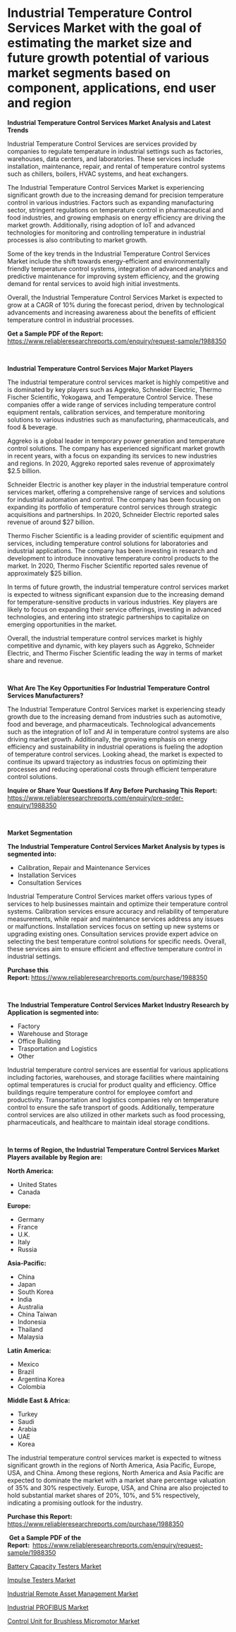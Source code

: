 <p><h1>Industrial Temperature Control Services Market with the goal of estimating the market size and future growth potential of various market segments based on component, applications, end user and region</h1></p><p><strong>Industrial Temperature Control Services Market Analysis and Latest Trends</strong></p>
<p><p>Industrial Temperature Control Services are services provided by companies to regulate temperature in industrial settings such as factories, warehouses, data centers, and laboratories. These services include installation, maintenance, repair, and rental of temperature control systems such as chillers, boilers, HVAC systems, and heat exchangers.</p><p>The Industrial Temperature Control Services Market is experiencing significant growth due to the increasing demand for precision temperature control in various industries. Factors such as expanding manufacturing sector, stringent regulations on temperature control in pharmaceutical and food industries, and growing emphasis on energy efficiency are driving the market growth. Additionally, rising adoption of IoT and advanced technologies for monitoring and controlling temperature in industrial processes is also contributing to market growth.</p><p>Some of the key trends in the Industrial Temperature Control Services Market include the shift towards energy-efficient and environmentally friendly temperature control systems, integration of advanced analytics and predictive maintenance for improving system efficiency, and the growing demand for rental services to avoid high initial investments.</p><p>Overall, the Industrial Temperature Control Services Market is expected to grow at a CAGR of 10% during the forecast period, driven by technological advancements and increasing awareness about the benefits of efficient temperature control in industrial processes.</p></p>
<p><strong>Get a Sample PDF of the Report:&nbsp;</strong> <a href="https://www.reliableresearchreports.com/enquiry/request-sample/1988350">https://www.reliableresearchreports.com/enquiry/request-sample/1988350</a></p>
<p>&nbsp;</p>
<p><strong>Industrial Temperature Control Services Major Market Players</strong></p>
<p><p>The industrial temperature control services market is highly competitive and is dominated by key players such as Aggreko, Schneider Electric, Thermo Fischer Scientific, Yokogawa, and Temperature Control Service. These companies offer a wide range of services including temperature control equipment rentals, calibration services, and temperature monitoring solutions to various industries such as manufacturing, pharmaceuticals, and food & beverage.</p><p>Aggreko is a global leader in temporary power generation and temperature control solutions. The company has experienced significant market growth in recent years, with a focus on expanding its services to new industries and regions. In 2020, Aggreko reported sales revenue of approximately $2.5 billion.</p><p>Schneider Electric is another key player in the industrial temperature control services market, offering a comprehensive range of services and solutions for industrial automation and control. The company has been focusing on expanding its portfolio of temperature control services through strategic acquisitions and partnerships. In 2020, Schneider Electric reported sales revenue of around $27 billion.</p><p>Thermo Fischer Scientific is a leading provider of scientific equipment and services, including temperature control solutions for laboratories and industrial applications. The company has been investing in research and development to introduce innovative temperature control products to the market. In 2020, Thermo Fischer Scientific reported sales revenue of approximately $25 billion.</p><p>In terms of future growth, the industrial temperature control services market is expected to witness significant expansion due to the increasing demand for temperature-sensitive products in various industries. Key players are likely to focus on expanding their service offerings, investing in advanced technologies, and entering into strategic partnerships to capitalize on emerging opportunities in the market.</p><p>Overall, the industrial temperature control services market is highly competitive and dynamic, with key players such as Aggreko, Schneider Electric, and Thermo Fischer Scientific leading the way in terms of market share and revenue.</p></p>
<p>&nbsp;</p>
<p><strong>What Are The Key Opportunities For Industrial Temperature Control Services Manufacturers?</strong></p>
<p><p>The Industrial Temperature Control Services market is experiencing steady growth due to the increasing demand from industries such as automotive, food and beverage, and pharmaceuticals. Technological advancements such as the integration of IoT and AI in temperature control systems are also driving market growth. Additionally, the growing emphasis on energy efficiency and sustainability in industrial operations is fueling the adoption of temperature control services. Looking ahead, the market is expected to continue its upward trajectory as industries focus on optimizing their processes and reducing operational costs through efficient temperature control solutions.</p></p>
<p><strong>Inquire or Share Your Questions If Any Before Purchasing This Report:</strong> <a href="https://www.reliableresearchreports.com/enquiry/pre-order-enquiry/1988350">https://www.reliableresearchreports.com/enquiry/pre-order-enquiry/1988350</a></p>
<p>&nbsp;</p>
<p><strong>Market Segmentation</strong></p>
<p><strong>The Industrial Temperature Control Services Market Analysis by types is segmented into:</strong></p>
<p><ul><li>Calibration, Repair and Maintenance Services</li><li>Installation Services</li><li>Consultation Services</li></ul></p>
<p><p>Industrial Temperature Control Services market offers various types of services to help businesses maintain and optimize their temperature control systems. Calibration services ensure accuracy and reliability of temperature measurements, while repair and maintenance services address any issues or malfunctions. Installation services focus on setting up new systems or upgrading existing ones. Consultation services provide expert advice on selecting the best temperature control solutions for specific needs. Overall, these services aim to ensure efficient and effective temperature control in industrial settings.</p></p>
<p><strong>Purchase this Report:&nbsp;</strong><a href="https://www.reliableresearchreports.com/purchase/1988350">https://www.reliableresearchreports.com/purchase/1988350</a></p>
<p>&nbsp;</p>
<p><strong>The Industrial Temperature Control Services Market Industry Research by Application is segmented into:</strong></p>
<p><ul><li>Factory</li><li>Warehouse and Storage</li><li>Office Building</li><li>Trasportation and Logistics</li><li>Other</li></ul></p>
<p><p>Industrial temperature control services are essential for various applications including factories, warehouses, and storage facilities where maintaining optimal temperatures is crucial for product quality and efficiency. Office buildings require temperature control for employee comfort and productivity. Transportation and logistics companies rely on temperature control to ensure the safe transport of goods. Additionally, temperature control services are also utilized in other markets such as food processing, pharmaceuticals, and healthcare to maintain ideal storage conditions.</p></p>
<p>&nbsp;</p>
<p><strong>In terms of Region, the Industrial Temperature Control Services Market Players available by Region are:</strong></p>
<p>
    <p> <strong> North America: </strong>
        <ul>
            <li>United States</li>
            <li>Canada</li>
        </ul>
        </p> 
    <p> <strong> Europe: </strong>
        <ul>
            <li>Germany</li>
            <li>France</li>
            <li>U.K.</li>
            <li>Italy</li>
            <li>Russia</li>
        </ul>
        </p> 
    <p> <strong> Asia-Pacific: </strong>
        <ul>
            <li>China</li>
            <li>Japan</li>
            <li>South Korea</li>
            <li>India</li>
            <li>Australia</li>
            <li>China Taiwan</li>
            <li>Indonesia</li>
            <li>Thailand</li>
            <li>Malaysia</li>
        </ul>
        </p> 
    <p> <strong> Latin America: </strong>
        <ul>
            <li>Mexico</li>
            <li>Brazil</li>
            <li>Argentina Korea</li>
            <li>Colombia</li>
        </ul>
        </p> 
    <p> <strong> Middle East & Africa: </strong>
        <ul>
            <li>Turkey</li>
            <li>Saudi</li>
            <li>Arabia</li>
            <li>UAE</li>
            <li>Korea</li>
        </ul>
    </p>
    </p>
<p><p>The industrial temperature control services market is expected to witness significant growth in the regions of North America, Asia Pacific, Europe, USA, and China. Among these regions, North America and Asia Pacific are expected to dominate the market with a market share percentage valuation of 35% and 30% respectively. Europe, USA, and China are also projected to hold substantial market shares of 20%, 10%, and 5% respectively, indicating a promising outlook for the industry.</p></p>
<p><strong>Purchase this Report: </strong><a href="https://www.reliableresearchreports.com/purchase/1988350">https://www.reliableresearchreports.com/purchase/1988350</a></p>
<p>&nbsp;<strong>Get a Sample PDF of the Report:&nbsp;&nbsp;</strong><a href="https://www.reliableresearchreports.com/enquiry/request-sample/1988350">https://www.reliableresearchreports.com/enquiry/request-sample/1988350</a></p>
<p><strong></strong></p>
<p><p><a href="https://view.publitas.com/reportprime-1/battery-capacity-testers-market-offers-provide-insightful-data-for-the-time-period-from-2024-to-2031-and-also-provide-analysis-based-on-application-type-and-region/">Battery Capacity Testers Market</a></p><p><a href="https://view.publitas.com/reportprime-1/impulse-testers-market-research-report-provides-critical-insights-that-can-help-shape-business-development-and-investment-strategies/">Impulse Testers Market</a></p><p><a href="https://github.com/lubmix/Market-Research-Report-List-1/blob/main/industrial-remote-asset-management-market.md">Industrial Remote Asset Management Market</a></p><p><a href="https://github.com/joannagoyvaerts/Market-Research-Report-List-1/blob/main/industrial-profibus-market.md">Industrial PROFIBUS Market</a></p><p><a href="https://valiant-lunge-8fe.notion.site/Control-Unit-for-Brushless-Micromotor-Market-Share-Market-New-Trends-Analysis-Report-By-Type-By-A-891b207f697b4f8bb61a36941d4e3c09">Control Unit for Brushless Micromotor Market</a></p></p>